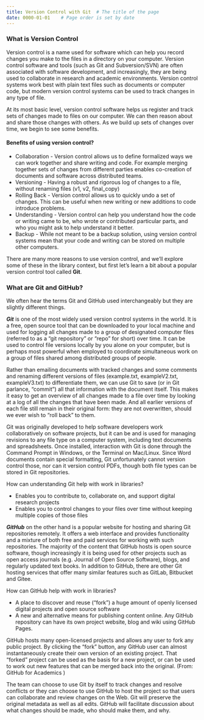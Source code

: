 ```yaml
---
title: Version Control with Git  # The title of the page
date: 0000-01-01    # Page order is set by date
---
```


### What is Version Control
Version control is a name used for software which can help you record changes you make to the files in a directory on your computer. Version control software and tools (such as Git and Subversion/SVN) are often associated with software development, and increasingly, they are being used to collaborate in research and academic environments. Version control systems work best with plain text files such as documents or computer code, but modern version control systems can be used to track changes in any type of file.

At its most basic level, version control software helps us register and track sets of changes made to files on our computer. We can then reason about and share those changes with others. As we build up sets of changes over time, we begin to see some benefits.

#### Benefits of using version control?
* Collaboration - Version control allows us to define formalized ways we can work together and share writing and code. For example merging together sets of changes from different parties enables co-creation of documents and software across distributed teams.
* Versioning - Having a robust and rigorous log of changes to a file, without renaming files (v1, v2, final_copy)
* Rolling Back - Version control allows us to quickly undo a set of changes. This can be useful when new writing or new additions to code introduce problems.
* Understanding - Version control can help you understand how the code or writing came to be, who wrote or contributed particular parts, and who you might ask to help understand it better.
* Backup - While not meant to be a backup solution, using version control systems mean that your code and writing can be stored on multiple other computers.

There are many more reasons to use version control, and we’ll explore some of these in the library context, but first let’s learn a bit about a popular version control tool called **Git**.

### What are Git and GitHub?
We often hear the terms Git and GitHub used interchangeably but they are slightly different things.

***Git*** is one of the most widely used version control systems in the world. It is a free, open source tool that can be downloaded to your local machine and used for logging all changes made to a group of designated computer files (referred to as a “git repository” or “repo” for short) over time. It can be used to control file versions locally by you alone on your computer, but is perhaps most powerful when employed to coordinate simultaneous work on a group of files shared among distributed groups of people.

Rather than emailing documents with tracked changes and some comments and renaming different versions of files (example.txt, exampleV2.txt, exampleV3.txt) to differentiate them, we can use Git to save (or in Git parlance, “commit”) all that information with the document itself. This makes it easy to get an overview of all changes made to a file over time by looking at a log of all the changes that have been made. And all earlier versions of each file still remain in their original form: they are not overwritten, should we ever wish to “roll back” to them.

Git was originally developed to help software developers work collaboratively on software projects, but it can be and is used for managing revisions to any file type on a computer system, including text documents and spreadsheets. Once installed, interaction with Git is done through the Command Prompt in Windows, or the Terminal on Mac/Linux. Since Word documents contain special formatting, Git unfortunately cannot version control those, nor can it version control PDFs, though both file types can be stored in Git repositories.

How can understanding Git help with work in libraries?

* Enables you to contribute to, collaborate on, and support digital research projects
* Enables you to control changes to your files over time without keeping multiple copies of those files

***GitHub*** on the other hand is a popular website for hosting and sharing Git repositories remotely. It offers a web interface and provides functionality and a mixture of both free and paid services for working with such repositories. The majority of the content that GitHub hosts is open source software, though increasingly it is being used for other projects such as open access journals (e.g. Journal of Open Source Software), blogs, and regularly updated text books. In addition to GitHub, there are other Git hosting services that offer many similar features such as GitLab, Bitbucket and Gitee.

How can GitHub help with work in libraries?

* A place to discover and reuse (“fork”) a huge amount of openly licensed digital projects and open source software
* A new and alternative means for publishing content online. Any GitHub repository can have its own project website, blog and wiki using GitHub Pages.

GitHub hosts many open-licensed projects and allows any user to fork any public project. By clicking the “fork” button, any GitHub user can almost instantaneously create their own version of an existing project. That “forked” project can be used as the basis for a new project, or can be used to work out new features that can be merged back into the original. (From: GitHub for Academics )

The team can choose to use Git by itself to track changes and resolve conflicts or they can choose to use GitHub to host the project so that users can collaborate and review changes on the Web. Git will preserve the original metadata as well as all edits. GitHub will facilitate discussion about what changes should be made, who should make them, and why.
